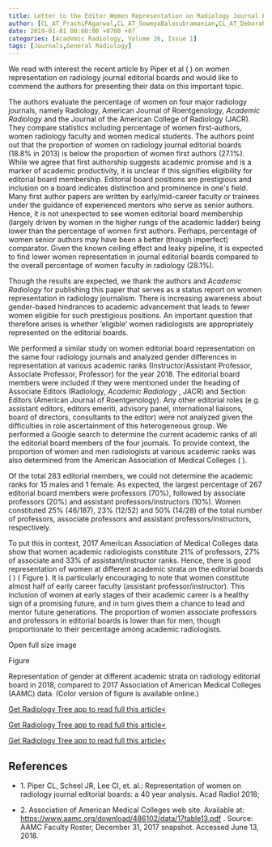 ```yaml
---
title: Letter to the Editor Women Representation on Radiology Journal Editorial Boards
author: [CL_AT_PrachiPAgarwal,CL_AT_SowmyaBalasubramanian,CL_AT_DeborahLevine,CL_AT_EllaAKazerooni,CL_AT_MElizabethOates]
date: 2019-01-01 00:00:00 +0700 +07
categories: [Academic Radiology, Volume 26, Issue 1]
tags: [Journals,General Radiology]
---
```

We read with interest the recent article by Piper et al ( ) on women representation on radiology journal editorial boards and would like to commend the authors for presenting their data on this important topic.

The authors evaluate the percentage of women on four major radiology journals, namely Radiology, American Journal of Roentgenology, _Academic Radiology_ and the Journal of the American College of Radiology (JACR). They compare statistics including percentage of women first-authors, women radiology faculty and women medical students. The authors point out that the proportion of women on radiology journal editorial boards (18.8% in 2013) is below the proportion of women first authors (27.1%). While we agree that first authorship suggests academic promise and is a marker of academic productivity, it is unclear if this signifies eligibility for editorial board membership. Editorial board positions are prestigious and inclusion on a board indicates distinction and prominence in one's field. Many first author papers are written by early/mid-career faculty or trainees under the guidance of experienced mentors who serve as senior authors. Hence, it is not unexpected to see women editorial board membership (largely driven by women in the higher rungs of the academic ladder) being lower than the percentage of women first authors. Perhaps, percentage of women senior authors may have been a better (though imperfect) comparator. Given the known ceiling effect and leaky pipeline, it is expected to find lower women representation in journal editorial boards compared to the overall percentage of women faculty in radiology (28.1%).

Though the results are expected, we thank the authors and _Academic Radiology_ for publishing this paper that serves as a status report on women representation in radiology journalism. There is increasing awareness about gender-based hindrances to academic advancement that leads to fewer women eligible for such prestigious positions. An important question that therefore arises is whether ‘eligible’ women radiologists are appropriately represented on the editorial boards.

We performed a similar study on women editorial board representation on the same four radiology journals and analyzed gender differences in representation at various academic ranks (Instructor/Assistant Professor, Associate Professor, Professor) for the year 2018. The editorial board members were included if they were mentioned under the heading of Associate Editors (Radiology, _Academic Radiology_ , JACR) and Section Editors (American Journal of Roentgenology). Any other editorial roles (e.g. assistant editors, editors emeriti, advisory panel, international liaisons, board of directors, consultants to the editor) were not analyzed given the difficulties in role ascertainment of this heterogeneous group. We performed a Google search to determine the current academic ranks of all the editorial board members of the four journals. To provide context, the proportion of women and men radiologists at various academic ranks was also determined from the American Association of Medical Colleges ( ).

Of the total 283 editorial members, we could not determine the academic ranks for 15 males and 1 female. As expected, the largest percentage of 267 editorial board members were professors (70%), followed by associate professors (20%) and assistant professors/instructors (10%). Women constituted 25% (46/187), 23% (12/52) and 50% (14/28) of the total number of professors, associate professors and assistant professors/instructors, respectively.

To put this in context, 2017 American Association of Medical Colleges data show that women academic radiologists constitute 21% of professors, 27% of associate and 33% of assistant/instructor ranks. Hence, there is good representation of women at different academic strata on the editorial boards ( ) (  Figure ). It is particularly encouraging to note that women constitute almost half of early career faculty (assistant professor/instructor). This inclusion of women at early stages of their academic career is a healthy sign of a promising future, and in turn gives them a chance to lead and mentor future generations. The proportion of women associate professors and professors in editorial boards is lower than for men, though proportionate to their percentage among academic radiologists.

Open full size image

Figure


Representation of gender at different academic strata on radiology editorial board in 2018, compared to 2017 Association of American Medical Colleges (AAMC) data. (Color version of figure is available online.)


[Get Radiology Tree app to read full this article<](https://clinicalpub.com/app)

[Get Radiology Tree app to read full this article<](https://clinicalpub.com/app)

[Get Radiology Tree app to read full this article<](https://clinicalpub.com/app)

## References

- 1\. Piper CL, Scheel JR, Lee CI, et. al.: Representation of women on radiology journal editorial boards: a 40 year analysis. Acad Radiol 2018;


- 2\.  Association of American Medical Colleges web site. Available at:  https://www.aamc.org/download/486102/data/17table13.pdf  . Source: AAMC Faculty Roster, December 31, 2017 snapshot. Accessed June 13, 2018.